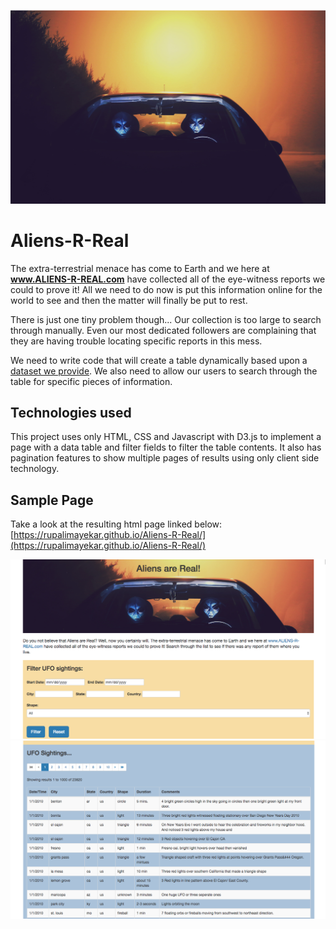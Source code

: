 ![aliens_driving](Images/aliens_driving.jpg)

# Aliens-R-Real
The extra-terrestrial menace has come to Earth and we here at **www.ALIENS-R-REAL.com** have collected all of the eye-witness reports we could to prove it! All we need to do now is put this information online for the world to see and then the matter will finally be put to rest.

There is just one tiny problem though... Our collection is too large to search through manually. Even our most dedicated followers are complaining that they are having trouble locating specific reports in this mess.

We need to write code that will create a table dynamically based upon a [dataset we provide](Data/data.js). We also need to allow our users to search through the table for specific pieces of information.

## Technologies used
This project uses only HTML, CSS and Javascript with D3.js to implement a page with a data table and filter fields to filter the table contents. It also has pagination features to show multiple pages of results using only client side technology.

## Sample Page

Take a look at the resulting html page linked below:
[https://rupalimayekar.github.io/Aliens-R-Real/](https://rupalimayekar.github.io/Aliens-R-Real/)

![ScreenShot1](Images/ScreenShot1.png)
![ScreenShot2](Images/ScreenShot2.png)

